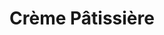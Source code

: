 ---
layout: recette
categories: [recettes]
hidden: true
lang: fr
sitemap: false
title: Crème Pâtissière
type: base
recettes:
  Classique:
    ingredients: 
      - nom: lait
        qte: 500
        unite: mL
      - nom: sucre
        qte: 125
        unite: gr
      - nom: farine
        qte: 50
        unite: gr
      - nom: oeuf
        qte: 1
      - nom: jaunes d'oeufs
        qte: 3
      - nom: vanille liquide
        qte: au goût
    etapes:
      - label: Préparation
        details:
          - Rincer la casserole avec de l'eau (pour éviter que le lait accroche)
          - Verser le lait et la vanille dans la casserole
          - Blanchir les oeufs avec le sucre
          - Ajouter la farine et mélanger
          - Verser la moitié du lait sur le mélange tout en fouettant
          - Reverser le tout dans la casserole
          - À feu doux/moyen, mélanger au fouet jusqu'à épaicissement
---